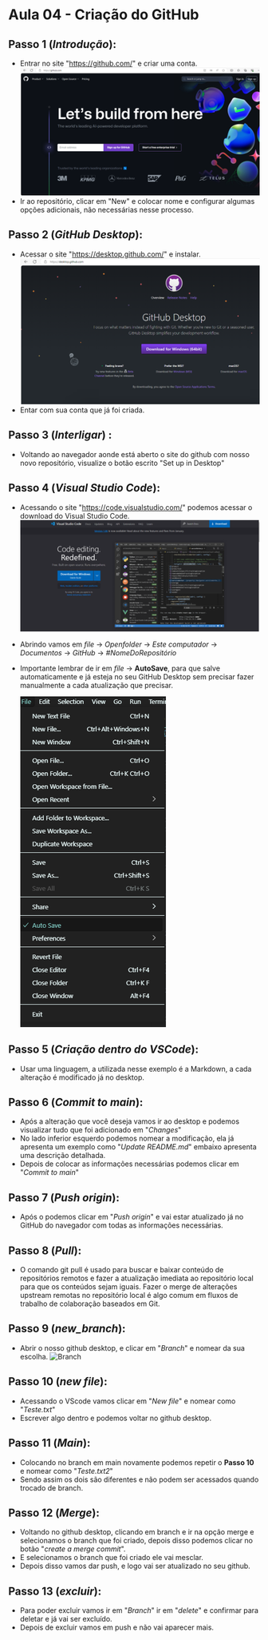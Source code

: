 # Aula 04 - Criação do GitHub

## Passo 1 (*Introdução*): ##
 - Entrar no site "https://github.com/" e criar uma conta.
![Github](https://github.com/gustavo77o/gustavo-aula04-dw/blob/main/github.png?raw=true)
 - Ir ao repositório, clicar em "New" e colocar nome e configurar algumas opções adicionais, não necessárias nesse processo.

## Passo 2 (*GitHub Desktop*): ##
 - Acessar o site "https://desktop.github.com/" e instalar.
 ![Github Desktop](https://github.com/gustavo77o/gustavo-aula04-dw/blob/main/githubdesktop.png?raw=true)
 - Entar com sua conta que já foi criada.

## Passo 3 (*Interligar*) : ##
 - Voltando ao navegador aonde está aberto o site do github com nosso novo repositório, visualize o botão escrito "Set up in Desktop" 
## Passo 4 (*Visual Studio Code*): ##
 - Acessando o site "https://code.visualstudio.com/" podemos acessar o download do Visual Studio Code.
 ![VSCode](https://github.com/gustavo77o/gustavo-aula04-dw/blob/main/vscode.png?raw=true)
 - Abrindo vamos em *file* -> *Openfolder* -> *Este computador* -> *Documentos* -> *GitHub* -> *#NomeDoRepositório*
 - Importante lembrar de ir em *file* -> **AutoSave**, para que salve automaticamente e já esteja no seu GitHub Desktop sem precisar fazer manualmente a cada atualização que precisar.
 
    ![Auto Safe](https://github.com/gustavo77o/gustavo-aula04-dw/blob/main/autosafe.png?raw=true)
 ## Passo 5 (*Criação dentro do VSCode*): ##
 - Usar uma linguagem, a utilizada nesse exemplo é a Markdown, a cada alteração é modificado já no desktop.
 ## Passo 6 (*Commit to main*):
 - Após a alteração que você deseja vamos ir ao desktop e podemos visualizar tudo que foi adicionado em "*Changes*"
 - No lado inferior esquerdo podemos nomear a modificação, ela já apresenta um exemplo como "*Update README.md*" embaixo apresenta uma descrição detalhada.
 - Depois de colocar as informações necessárias podemos clicar em "*Commit to main*" 
 ## Passo 7 (*Push origin*):
 - Após o podemos clicar em "*Push origin*" e vai estar atualizado já no GitHub do navegador com todas as informações necessárias.
 ## Passo 8 (*Pull*):
 - O comando git pull é usado para buscar e baixar conteúdo de repositórios remotos e fazer a atualização imediata ao repositório local para que os conteúdos sejam iguais. Fazer o merge de alterações upstream remotas no repositório local é algo comum em fluxos de trabalho de colaboração baseados em Git.
 ## Passo 9 (*new_branch*): 
 - Abrir o nosso github desktop, e clicar em "*Branch*" e nomear da sua escolha.
 ![Branch]()
 ## Passo 10 (*new file*):
 - Acessando o VScode vamos clicar em "*New file*" e nomear como "*Teste.txt*"
 - Escrever algo dentro e podemos voltar no github desktop.
 ## Passo 11 (*Main*):
 - Colocando no branch em main novamente podemos repetir o **Passo 10** e nomear como "*Teste.txt2*"
 - Sendo assim os dois são diferentes e não podem ser acessados quando trocado de branch.
 ## Passo 12 (*Merge*):
 - Voltando no github desktop, clicando em branch e ir na opção merge e selecionamos o branch que foi criado, depois disso podemos clicar no botão "*create a merge commit*".
 - E selecionamos o branch que foi criado ele vai mesclar.
 - Depois disso vamos dar push, e logo vai ser atualizado no seu github. 
 ## Passo 13 (*excluir*):
 - Para poder excluir vamos ir em "*Branch*" ir em "*delete*" e confirmar para deletar e já vai ser excluído.
 - Depois de excluir vamos em push e não vai aparecer mais.